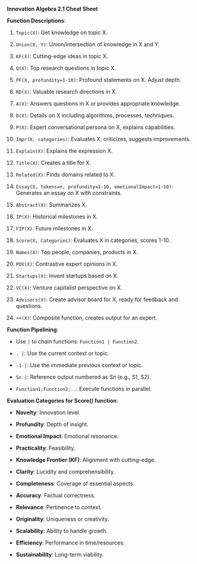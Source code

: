 **Innovation Algebra 2.1 Cheat Sheet**

**Function Descriptions**:

1. `Topic(X)`: Get knowledge on topic X.

2. `Union(X, Y)`: Union/intersection of knowledge in X and Y.

3. `KF(X)`: Cutting-edge ideas in topic X.

4. `Q(X)`: Top research questions in topic X.

5. `PF(X, profundity=1-10)`: Profound statements on X. Adjust depth.

6. `RD(X)`: Valuable research directions in X.

7. `A(X)`: Answers questions in X or provides appropriate knowledge.

8. `D(X)`: Details on X including algorithms, processes, techniques.

9. `P(X)`: Expert conversational persona on X, explains capabilities.

10. `Impr(X, categories)`: Evaluates X, criticizes, suggests improvements.

11. `Explain(X)`: Explains the expression X.

12. `Title(X)`: Creates a title for X.

13. `Related(X)`: Finds domains related to X.

14. `Essay(X, tokens=n, profundity=1-10, emotionalImpact=1-10)`: Generates an essay on X with constraints.

15. `Abstract(X)`: Summarizes X.

16. `IP(X)`: Historical milestones in X.

17. `FIP(X)`: Future milestones in X.

18. `Score(X, Categories)`: Evaluates X in categories, scores 1-10.

19. `Names(X)`: Top people, companies, products in X.

20. `POV(X)`: Contrastive expert opinions in X.

21. `Startups(X)`: Invent startups based on X.

22. `VC(X)`: Venture capitalist perspective on X.

23. `Advisors(X)`: Create advisor board for X, ready for feedback and questions.

24. `++(X)`: Composite function, creates output for an expert.

**Function Pipelining**:

- Use `|` to chain functions: `Function1 | Function2`.

- `. |`: Use the current context or topic.

- `-1 |`: Use the immediate previous context or topic.

- `Sn |`: Reference output numbered as Sn (e.g., S1, S2).

- `Function1;Function2;..`: Execute functions in parallel.

**Evaluation Categories for Score() function**:

- **Novelty**: Innovation level.

- **Profundity**: Depth of insight.

- **Emotional Impact**: Emotional resonance.

- **Practicality**: Feasibility.

- **Knowledge Frontier (KF)**: Alignment with cutting-edge.

- **Clarity**: Lucidity and comprehensibility.

- **Completeness**: Coverage of essential aspects.

- **Accuracy**: Factual correctness.

- **Relevance**: Pertinence to context.

- **Originality**: Uniqueness or creativity.

- **Scalability**: Ability to handle growth.

- **Efficiency**: Performance in time/resources.

- **Sustainability**: Long-term viability.
